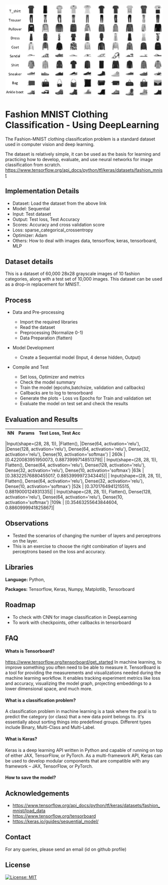 ![Logo](https://github.com/AKGanesh/MNIST-DL-MLP-Sequential/blob/main/mnist.png)

# Fashion MNIST Clothing Classification - Using DeepLearning

The Fashion-MNIST clothing classification problem is a standard dataset used in computer vision and deep learning.

The dataset is relatively simple, it can be used as the basis for learning and practicing how to develop, evaluate, and use neural networks for image classification from scratch.
https://www.tensorflow.org/api_docs/python/tf/keras/datasets/fashion_mnist

## Implementation Details

- Dataset: Load the dataset from the above link
- Model: Sequential
- Input: Test dataset
- Output: Test loss, Test Accuracy
- Scores: Accuracy and cross validation score
- Loss: sparse_categorical_crossentropy
- Optimizer: Adam
- Others: How to deal with images data, tensorflow, keras, tensorboard, MLP

## Dataset details

This is a dataset of 60,000 28x28 grayscale images of 10 fashion categories, along with a test set of 10,000 images. This dataset can be used as a drop-in replacement for MNIST.

## Process

- Data and Pre-processing

  - Import the required libraries
  - Read the dataset
  - Preprocessing (Normalize 0-1)
  - Data Preparation (flatten)

- Model Development
  - Create a Sequential model (Input, 4 dense hidden, Output)
- Compile and Test
  - Set loss, Optimizer and metrics
  - Check the model summary
  - Train the model (epcohs,batchsize, validation and callbacks)
  - Callbacks are to log to tensorboard
  - Generate the plots - Loss vs Epochs for Train and validation set
  - Evaluate the model on test set and check the results

## Evaluation and Results

| NN  | Params | Test Loss, Test Acc |
| --- | ------ | ------------------- |

|Input(shape=(28, 28, 1)),
|Flatten(),
|Dense(64, activation='relu'),
|Dense(128, activation='relu'),
Dense(64, activation='relu'),
Dense(32, activation='relu'),
Dense(10, activation='softmax') | 260k | [0.4220083951950073, 0.8873999714851379]|
| Input(shape=(28, 28, 1)),
Flatten(),
Dense(64, activation='relu'),
Dense(128, activation='relu'),
Dense(32, activation='relu'),
Dense(10, activation='softmax') |63k | [0.38322576880455017, 0.8853999972343445]|
| Input(shape=(28, 28, 1)),
Flatten(),
Dense(64, activation='relu'),
Dense(32, activation='relu'),
Dense(10, activation='softmax') |52k | [0.3701764941215515, 0.8819000124931335]|
| Input(shape=(28, 28, 1)),
Flatten(),
Dense(128, activation='relu'),
Dense(64, activation='relu'),
Dense(10, activation='softmax') |109k | [0.35463255643844604, 0.8860999941825867]|

## Observations

- Tested the scenarios of changing the number of layers and perceptrons on the layer.
- This is an exercise to choose the right combination of layers and perceptrons based on the loss and accuracy.

## Libraries

**Language:** Python,

**Packages:** Tensorflow, Keras, Numpy, Matplotlib, Tensorboard

## Roadmap

- To check with CNN for image classification in DeepLearning
- To work with checkpoints, other callbacks in tensorboard

## FAQ

#### Whats is Tensorboard?

https://www.tensorflow.org/tensorboard/get_started
In machine learning, to improve something you often need to be able to measure it. TensorBoard is a tool for providing the measurements and visualizations needed during the machine learning workflow. It enables tracking experiment metrics like loss and accuracy, visualizing the model graph, projecting embeddings to a lower dimensional space, and much more.

#### What is a classification problem?

A classification problem in machine learning is a task where the goal is to predict the category (or class) that a new data point belongs to. It's essentially about sorting things into predefined groups. Different types include Binary, Multi-Class and Multi-Label.

#### What is Keras?

Keras is a deep learning API written in Python and capable of running on top of either JAX, TensorFlow, or PyTorch. As a multi-framework API, Keras can be used to develop modular components that are compatible with any framework – JAX, TensorFlow, or PyTorch.

#### How to save the model?

## Acknowledgements

- https://www.tensorflow.org/api_docs/python/tf/keras/datasets/fashion_mnist/load_data
- https://www.tensorflow.org/tensorboard
- https://keras.io/guides/sequential_model/

## Contact

For any queries, please send an email (id on github profile)

## License

[![License: MIT](https://img.shields.io/badge/License-MIT-yellow.svg)](https://opensource.org/licenses/MIT)
